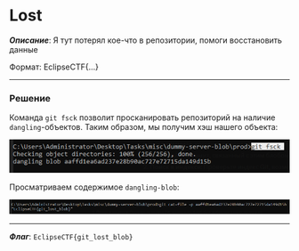 # Lost

***Описание***: Я тут потерял кое-что в репозитории, помоги восстановить данные

Формат: EclipseCTF{...}

---
### Решение

Команда `git fsck` позволит просканировать репозиторий на наличие `dangling`-объектов. Таким образом, мы получим хэш нашего объекта:

![ScreenShot](../screenshots/Lost-1.png)

Просматриваем содержимое `dangling-blob`:

![ScreenShot](../screenshots/Lost-2.png)

---

***Флаг***: `EclipseCTF{git_lost_blob}`